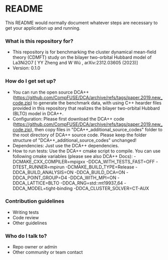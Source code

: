# README #

This README would normally document whatever steps are necessary to get your application up and running.

### What is this repository for? ###

* This repository is for benchmarking the cluster dynamical mean-field theory (CDMFT) study on the bilayer two-orbital Hubbard model of La3Ni2O7 [ YY Zheng and W Wú , arXiv:2312.03605 (2023)]
* Version: 0.1.0

### How do I get set up? ###

* You can run the open source DCA++ (https://github.com/CompFUSE/DCA/archive/refs/tags/paper.2019.new_code.zip)  to generate the benchmark data, with using C++ hearder files provided 
 in this repository that realizes the bilayer two-orbital Hubbard (BLTO) model in  DCA++. 
* Configuration: Please first download the DCA++ code (https://github.com/CompFUSE/DCA/archive/refs/tags/paper.2019.new_code.zip), then copy files in  "DCA++_additional_source_codes" folder
  to the root directory of DCA++ source code. Please keep the folder structure of "DCA++_additional_source_codes" unchanged!
* Dependencies: Just use the DCA++ dependencies.
* How to run tests: Use the DCA++ cmake script to compile. You can use following cmake variables (please see also DCA++ Docs): -DCMAKE_CXX_COMPILER=mpigxx -DDCA_WITH_TESTS_FAST=OFF -DTEST_RUNNER=mpirun -DCMAKE_BUILD_TYPE=Release -DDCA_BUILD_ANALYSIS=ON -DDCA_BUILD_DCA=ON -DDCA_POINT_GROUP=D4 -DDCA_WITH_MPI=ON -DDCA_LATTICE=BLTO -DDCA_RNG=std::mt19937_64 -DDCA_MODEL=tight-binding -DDCA_CLUSTER_SOLVER=CT-AUX

### Contribution guidelines ###

* Writing tests
* Code review
* Other guidelines

### Who do I talk to? ###

* Repo owner or admin
* Other community or team contact
